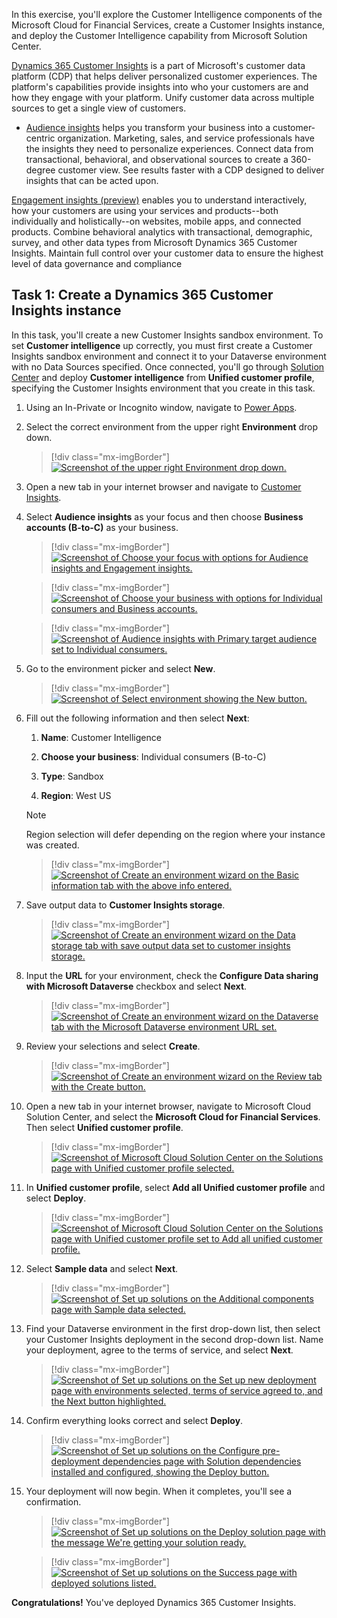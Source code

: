 In this exercise, you'll explore the Customer Intelligence components of the Microsoft Cloud for Financial Services, create a Customer Insights instance, and deploy the Customer Intelligence capability from Microsoft Solution Center.

[Dynamics 365 Customer Insights](https://dynamics.microsoft.com/ai/customer-insights/?azure-portal=true) is a part of Microsoft's customer data platform (CDP) that helps deliver personalized customer experiences. The platform's capabilities provide insights into who your customers are and how they engage with your platform. Unify customer data across multiple sources to get a single view of customers.

- [Audience insights](/dynamics365/customer-insights/audience-insights/overview/?azure-portal=true) helps you transform your business into a customer-centric organization. Marketing, sales, and service professionals have the insights they need to personalize experiences. Connect data from transactional, behavioral, and observational sources to create a 360-degree customer view. See results faster with a CDP designed to deliver insights that can be acted upon.

[Engagement insights (preview)](/dynamics365/customer-insights/engagement-insights/?azure-portal=true) enables you to understand interactively, how your customers are using your services and products--both individually and holistically--on websites, mobile apps, and connected products. Combine behavioral analytics with transactional, demographic, survey, and other data types from Microsoft Dynamics 365 Customer Insights. Maintain full control over your customer data to ensure the highest level of data governance and compliance

## Task 1: Create a Dynamics 365 Customer Insights instance

In this task, you'll create a new Customer Insights sandbox environment. To set **Customer intelligence** up correctly, you must first create a Customer Insights sandbox environment and connect it to your Dataverse environment with no Data Sources specified. Once connected, you'll go through [Solution Center](https://solutions.microsoft.com/?azure-portal=true) and deploy **Customer intelligence** from **Unified customer profile**, specifying the Customer Insights environment that you create in this task.

1. Using an In-Private or Incognito window, navigate to [Power Apps](https://make.powerapps.com/?azure-portal=true).

1. Select the correct environment from the upper right **Environment** drop down.
    > [!div class="mx-imgBorder"]
    > [![Screenshot of the upper right Environment drop down.](../media/environment.png)](../media/environment.png#lightbox)

1. Open a new tab in your internet browser and navigate to [Customer Insights](https://home.ci.ai.dynamics.com/?azure-portal=true).

1. Select **Audience insights** as your focus and then choose **Business accounts (B-to-C)** as your business.

    > [!div class="mx-imgBorder"]
    > [![Screenshot of Choose your focus with options for Audience insights and Engagement insights.](../media/audience.png)](../media/audience.png#lightbox)

    > [!div class="mx-imgBorder"]
    > [![Screenshot of Choose your business with options for Individual consumers and Business accounts.](../media/business.png)](../media/business.png#lightbox)

    > [!div class="mx-imgBorder"]
    > [![Screenshot of Audience insights with Primary target audience set to Individual consumers.](../media/audience-insights.png)](../media/audience-insights.png#lightbox)

1. Go to the environment picker and select **New**.

    > [!div class="mx-imgBorder"]
    > [![Screenshot of Select environment showing the New button.](../media/select-environment.png)](../media/select-environment.png#lightbox)

1. Fill out the following information and then select **Next**:

    1. **Name**: Customer Intelligence

    1. **Choose your business**: Individual consumers (B-to-C)

    1. **Type**: Sandbox

    1. **Region**: West US

    > [!Note]
    > Region selection will defer depending on the region where your instance was created.

    > [!div class="mx-imgBorder"]
    > [![Screenshot of Create an environment wizard on the Basic information tab with the above info entered.](../media/basic.png)](../media/basic.png#lightbox)

1. Save output data to **Customer Insights storage**.

    > [!div class="mx-imgBorder"]
    > [![Screenshot of Create an environment wizard on the Data storage tab with save output data set to customer insights storage.](../media/storage.png)](../media/storage.png#lightbox)

1. Input the **URL** for your environment, check the **Configure Data sharing with Microsoft Dataverse** checkbox and select **Next**.

    > [!div class="mx-imgBorder"]
    > [![Screenshot of Create an environment wizard on the Dataverse tab with the Microsoft Dataverse environment URL set.](../media/dataverse.png)](../media/dataverse.png#lightbox)

1. Review your selections and select **Create**.

    > [!div class="mx-imgBorder"]
    > [![Screenshot of Create an environment wizard on the Review tab with the Create button.](../media/create.png)](../media/create.png#lightbox)

1. Open a new tab in your internet browser, navigate to Microsoft Cloud Solution Center, and select the **Microsoft Cloud for Financial Services**. Then select **Unified customer profile**.

    > [!div class="mx-imgBorder"]
    > [![Screenshot of Microsoft Cloud Solution Center on the Solutions page with Unified customer profile selected.](../media/solution.png)](../media/solution.png#lightbox)

1. In **Unified customer profile**, select **Add all Unified customer profile** and select **Deploy**.

    > [!div class="mx-imgBorder"]
    > [![Screenshot of Microsoft Cloud Solution Center on the Solutions page with Unified customer profile set to Add all unified customer profile.](../media/add-all.png)](../media/add-all.png#lightbox)

1. Select **Sample data** and select **Next**.

    > [!div class="mx-imgBorder"]
    > [![Screenshot of Set up solutions on the Additional components page with Sample data selected.](../media/sample.png)](../media/sample.png#lightbox)

1. Find your Dataverse environment in the first drop-down list, then select your Customer Insights deployment in the second drop-down list. Name your deployment, agree to the terms of service, and select **Next**.

    > [!div class="mx-imgBorder"]
    > [![Screenshot of Set up solutions on the Set up new deployment page with environments selected, terms of service agreed to, and the Next button highlighted.](../media/deployment.png)](../media/deployment.png#lightbox)

1. Confirm everything looks correct and select **Deploy**.

    > [!div class="mx-imgBorder"]
    > [![Screenshot of Set up solutions on the Configure pre-deployment dependencies page with Solution dependencies installed and configured, showing the Deploy button.](../media/deploy.png)](../media/deploy.png#lightbox)

1. Your deployment will now begin. When it completes, you'll see a confirmation.

    > [!div class="mx-imgBorder"]
    > [![Screenshot of Set up solutions on the Deploy solution page with the message We're getting your solution ready.](../media/deploying.png)](../media/deploying.png#lightbox)

    > [!div class="mx-imgBorder"]
    > [![Screenshot of Set up solutions on the Success page with deployed solutions listed.](../media/success.png)](../media/success.png#lightbox)

**Congratulations!** You've deployed Dynamics 365 Customer Insights.
